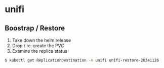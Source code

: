 # unifi

## Boostrap / Restore

1. Take down the helm release
1. Drop / re-create the PVC
1. Examine the replica status

```bash
$ kubectl get ReplicationDestination -n unifi unifi-restore-20241126
```
